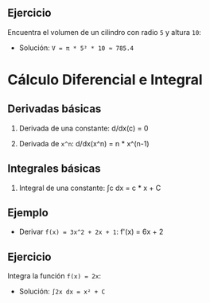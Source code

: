 
## Ejercicio
Encuentra el volumen de un cilindro con radio `5` y altura `10`:
- Solución: `V = π * 5² * 10 ≈ 785.4`

# Cálculo Diferencial e Integral
## Derivadas básicas
1. Derivada de una constante:
d/dx(c) = 0

2. Derivada de `x^n`:
d/dx(x^n) = n * x^(n-1)


## Integrales básicas
1. Integral de una constante:
∫c dx = c * x + C


## Ejemplo
- Derivar `f(x) = 3x^2 + 2x + 1`:
f'(x) = 6x + 2


## Ejercicio
Integra la función `f(x) = 2x`:
- Solución: `∫2x dx = x² + C`
